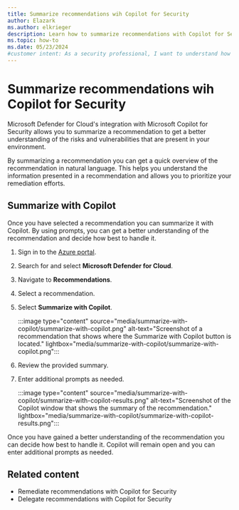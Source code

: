 ```yaml
---
title: Summarize recommendations wih Copilot for Security
author: Elazark
ms.author: elkrieger
description: Learn how to summarize recommendations with Copilot for Security in Microsoft Defender for Cloud.
ms.topic: how-to
ms.date: 05/23/2024
#customer intent: As a security professional, I want to understand how to use Copilot to summarize recommendations in Defender for Cloud so that I can improve my security posture.
---
```


# Summarize recommendations wih Copilot for Security

Microsoft Defender for Cloud's integration with Microsoft Copilot for Security allows you to summarize a recommendation to get a better understanding of the risks and vulnerabilities that are present in your environment.

By summarizing a recommendation you can get a quick overview of the recommendation in natural language. This helps you understand the information presented in a recommendation and allows you to prioritize your remediation efforts.

## Summarize with Copilot

Once you have selected a recommendation you can summarize it with Copilot. By using prompts, you can get a better understanding of the recommendation and decide how best to handle it.

1. Sign in to the [Azure portal](https://portal.azure.com).

1. Search for and select **Microsoft Defender for Cloud**.

1. Navigate to **Recommendations**.

1. Select a recommendation.

1. Select **Summarize with Copilot**.

    :::image type="content" source="media/summarize-with-copilot/summarize-with-copilot.png" alt-text="Screenshot of a recommendation that shows where the Summarize with Copilot button is located." lightbox="media/summarize-with-copilot/summarize-with-copilot.png":::

1. Review the provided summary.

1. Enter additional prompts as needed.

    :::image type="content" source="media/summarize-with-copilot/summarize-with-copilot-results.png" alt-text="Screenshot of the Copilot window that shows the summary of the recommendation." lightbox="media/summarize-with-copilot/summarize-with-copilot-results.png":::

Once you have gained a better understanding of the recommendation you can decide how best to handle it. Copilot will remain open and you can enter additional prompts as needed.

## Related content

- Remediate recommendations with Copilot for Security
- Delegate recommendations with Copilot for Security

